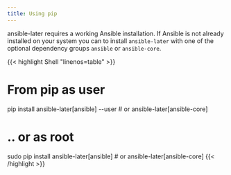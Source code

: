 ```yaml
---
title: Using pip
---
```


ansible-later requires a working Ansible installation. If Ansible is not already installed on your system you can to install `ansible-later` with one of the optional dependency groups `ansible` or `ansible-core`.

<!-- prettier-ignore-start -->
<!-- markdownlint-disable -->
<!-- spellchecker-disable -->
{{< highlight Shell "linenos=table" >}}
# From pip as user
pip install ansible-later[ansible] --user  # or ansible-later[ansible-core]

# .. or as root
sudo pip install ansible-later[ansible]  # or ansible-later[ansible-core]
{{< /highlight >}}
<!-- spellchecker-enable -->
<!-- markdownlint-restore -->
<!-- prettier-ignore-end -->
